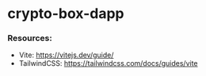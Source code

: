 # crypto-box-dapp





### Resources:
- Vite: https://vitejs.dev/guide/
- TailwindCSS: https://tailwindcss.com/docs/guides/vite




